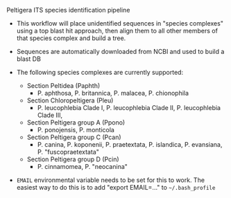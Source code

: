 Peltigera ITS species identification pipeline

- This workflow will place unidentified sequences in "species complexes" using a top blast hit approach, then align them to all other members of that species complex and build a tree.
- Sequences are automatically downloaded from NCBI and used to build a blast DB
- The following species complexes are currently supported:
    - Section Peltidea (Paphth)
        - P. aphthosa, P. britannica, P. malacea, P. chionophila
    - Section Chloropeltigera (Pleu)
        - P. leucophlebia Clade I, P. leucophlebia Clade II, P. leucophlebia Clade III, 
    - Section Peltigera group A (Ppono)
        - P. ponojensis, P. monticola
    - Section Peltigera group C (Pcan)
        - P. canina, P. koponenii, P. praetextata, P. islandica, P. evansiana, P. "fuscopraetextata"
    - Section Peltigera group D (Pcin)
        - P. cinnamomea, P. "neocanina"

- `EMAIL` environmental variable needs to be set for this to work. The easiest way to do this is to add "export EMAIL=..." to `~/.bash_profile`